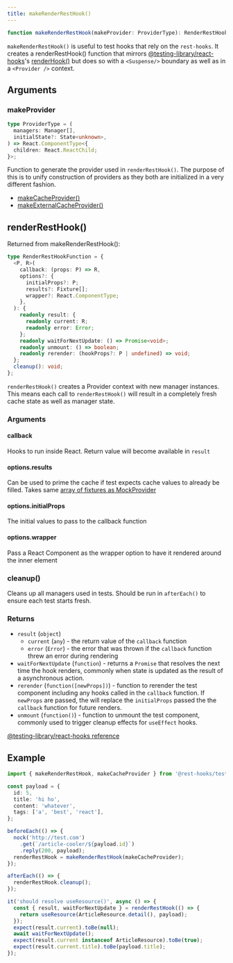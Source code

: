 ```yaml
---
title: makeRenderRestHook()
---
```


```typescript
function makeRenderRestHook(makeProvider: ProviderType): RenderRestHookFunction;
```

`makeRenderRestHook()` is useful to test hooks that rely on the `rest-hooks`. It creates a renderRestHook()
function that mirrors [@testing-library/react-hooks](https://github.com/testing-library/react-hooks-testing-library)'s [renderHook()](https://react-hooks-testing-library.com/reference/api#renderhook-options) but does so with a `<Suspense/>` boundary
as well as in a `<Provider />` context.

## Arguments

### makeProvider

```typescript
type ProviderType = (
  managers: Manager[],
  initialState?: State<unknown>,
) => React.ComponentType<{
  children: React.ReactChild;
}>;
```

Function to generate the provider used in `renderRestHook()`. The purpose of this is to unify construction of
providers as they both are initialized in a very different fashion.

- [makeCacheProvider()](./makeCacheProvider.md)
- [makeExternalCacheProvider()](./makeExternalCacheProvider.md)

## renderRestHook()

Returned from makeRenderRestHook():

```typescript
type RenderRestHookFunction = {
  <P, R>(
    callback: (props: P) => R,
    options?: {
      initialProps?: P;
      results?: Fixture[];
      wrapper?: React.ComponentType;
    },
  ): {
    readonly result: {
      readonly current: R;
      readonly error: Error;
    };
    readonly waitForNextUpdate: () => Promise<void>;
    readonly unmount: () => boolean;
    readonly rerender: (hookProps?: P | undefined) => void;
  };
  cleanup(): void;
};
```

`renderRestHook()` creates a Provider context with new manager instances. This means each call
to `renderRestHook()` will result in a completely fresh cache state as well as manager state.

### Arguments

#### callback

Hooks to run inside React. Return value will become available in `result`

#### options.results

Can be used to prime the cache if test expects cache values to already be filled. Takes same
[array of fixtures as MockProvider](https://resthooks.io/docs/api/MockProvider#results)

#### options.initialProps

The initial values to pass to the callback function

#### options.wrapper

Pass a React Component as the wrapper option to have it rendered around the inner element

### cleanup()

Cleans up all managers used in tests. Should be run in `afterEach()` to ensure each test starts fresh.

### Returns

- `result` (`object`)
  - `current` (`any`) - the return value of the `callback` function
  - `error` (`Error`) - the error that was thrown if the `callback` function threw an error during rendering
- `waitForNextUpdate` (`function`) - returns a `Promise` that resolves the next time the hook renders, commonly when state is updated as the result of a asynchronous action.
- `rerender` (`function([newProps])`) - function to rerender the test component including any hooks called in the `callback` function. If `newProps` are passed, the will replace the `initialProps` passed the the `callback` function for future renders.
- `unmount` (`function()`) - function to unmount the test component, commonly used to trigger cleanup effects for `useEffect` hooks.

[@testing-library/react-hooks reference](https://react-hooks-testing-library.com/reference/api#renderhook-result)

## Example

```typescript
import { makeRenderRestHook, makeCacheProvider } from '@rest-hooks/test';

const payload = {
  id: 5,
  title: 'hi ho',
  content: 'whatever',
  tags: ['a', 'best', 'react'],
};

beforeEach(() => {
  nock('http://test.com')
    .get(`/article-cooler/${payload.id}`)
    .reply(200, payload);
  renderRestHook = makeRenderRestHook(makeCacheProvider);
});

afterEach(() => {
  renderRestHook.cleanup();
});

it('should resolve useResource()', async () => {
  const { result, waitForNextUpdate } = renderRestHook(() => {
    return useResource(ArticleResource.detail(), payload);
  });
  expect(result.current).toBe(null);
  await waitForNextUpdate();
  expect(result.current instanceof ArticleResource).toBe(true);
  expect(result.current.title).toBe(payload.title);
});
```
